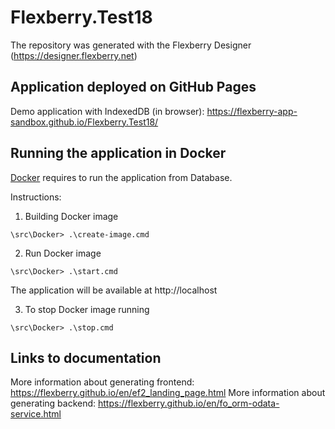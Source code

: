 # Flexberry.Test18
The repository was generated with the Flexberry Designer (https://designer.flexberry.net)

## Application deployed on GitHub Pages

Demo application with IndexedDB (in browser):
https://flexberry-app-sandbox.github.io/Flexberry.Test18/

## Running the application in Docker

[Docker](https://docker.com) requires to run the  application from Database.

Instructions:

1. Building Docker image
```
\src\Docker> .\create-image.cmd
```

2. Run Docker image
```
\src\Docker> .\start.cmd
```

The application will be available at http://localhost

3. To stop Docker image running
```
\src\Docker> .\stop.cmd
```

## Links to documentation

More information about generating frontend: https://flexberry.github.io/en/ef2_landing_page.html
More information about generating backend: https://flexberry.github.io/en/fo_orm-odata-service.html
